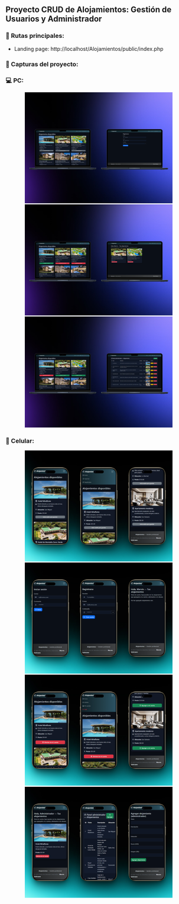 Proyecto CRUD de Alojamientos: Gestión de Usuarios y Administrador
--------------------------------

### 🚀 Rutas principales:
- Landing page: http://localhost/Alojamientos/public/index.php

### 📸 Capturas del proyecto:


### 💻 PC:

<p style="text-align: center;">
  <img src="./public/img/imagen/Primera.png" alt="Primero" width="400"/>
  <img src="./public/img/imagen/Segunda.png" alt="Segundo" width="400"/>
  <img src="./public/img/imagen/Tercera.png" alt="Tercero" width="400"/>
</p>

### 📲 Celular:

<p style="text-align: center;">
  <img src="./public/img/imagen/Cero.png" alt="Cero" width="400"/>
  <img src="./public/img/imagen/Uno.png" alt="Uno" width="400"/>
  <img src="./public/img/imagen/Dos.png" alt="Dos" width="400"/>
  <img src="./public/img/imagen/Tres.png" alt="Tres" width="400"/>
</p>
